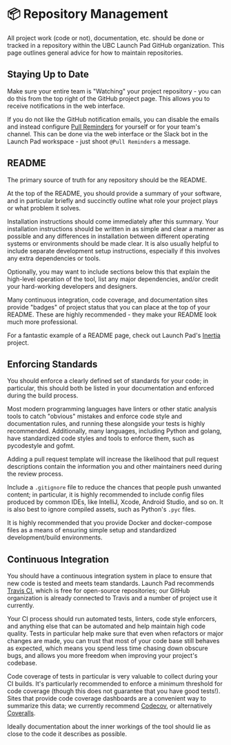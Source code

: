 # 📦 Repository Management

All project work (code or not), documentation, etc. should be done or tracked in
a repository within the UBC Launch Pad GitHub organization. This page outlines
general advice for how to maintain repositories.

## Staying Up to Date

Make sure your entire team is "Watching" your project repository - you can do
this from the top right of the GitHub project page. This allows you to receive
notifications in the web interface.

If you do not like the GitHub notification emails, you can disable the emails
and instead configure [Pull Reminders](https://pullreminders.com/) for yourself
or for your team's channel. This can be done via the web interface or the Slack
bot in the Launch Pad workspace - just shoot `@Pull Reminders` a message.

## README

The primary source of truth for any repository should be the README.

At the top of the README, you should provide a summary of your software, and in
particular briefly and succinctly outline what role your project plays or what
problem it solves.

Installation instructions should come immediately after this summary.
Your installation instructions should be written in as simple and clear a manner
as possible and any differences in installation between different operating
systems or environments should be made clear. It is also usually helpful to
include separate development setup instructions, especially if this involves
any extra dependencies or tools.

Optionally, you may want to include sections below this that explain the
high-level operation of the tool, list any major dependencies, and/or credit
your hard-working developers and designers.

Many continuous integration, code coverage, and documentation sites provide
"badges" of project status that you can place at the top of your README.
These are highly recommended - they make your README look much more professional.

For a fantastic example of a README page, check out Launch Pad's
[Inertia](https://github.com/ubclaunchpad/inertia/blob/master/README.md) project.

## Enforcing Standards

You should enforce a clearly defined set of standards for your code;
in particular, this should both be listed in your documentation and enforced
during the build process.

Most modern programming languages have linters or other static analysis tools to
catch "obvious" mistakes and enforce code style and documentation rules, and
running these alongside your tests is highly recommended. Additionally, many
languages, including Python and golang, have standardized code styles and tools
to enforce them, such as pycodestyle and gofmt.

Adding a pull request template will increase the likelihood that pull request
descriptions contain the information you and other maintainers need during the
review process.

Include a `.gitignore` file to reduce the chances that people push unwanted
content; in particular, it is highly recommended to include config files
produced by common IDEs, like IntelliJ, Xcode, Android Studio, and so on. It is
also best to ignore compiled assets, such as Python's `.pyc` files.

It is highly recommended that you provide Docker and docker-compose files as a
means of ensuring simple setup and standardized development/build environments.

## Continuous Integration

You should have a continuous integration system in place to ensure that new code
is tested and meets team standards. Launch Pad recommends
[Travis CI](https://travis-ci.org), which is free for open-source repositories;
our GitHub organization is already connected to Travis and a number of project
use it currently.

Your CI process should run automated tests, linters, code style enforcers, and
anything else that can be automated and help maintain high code quality. Tests
in particular help make sure that even when refactors or major changes are made,
you can trust that most of your code base still behaves as expected, which means
you spend less time chasing down obscure bugs, and allows you more freedom when
improving your project's codebase.

Code coverage of tests in particular is very valuable to collect during your CI
builds. It's particularly recommended to enforce a minimum threshold for code
coverage (though this does not guarantee that you have good tests!). Sites that
provide code coverage dashboards are a convenient way to summarize this data; we
currently recommend [Codecov](https://codecov.io/), or alternatively
[Coveralls](https://coveralls.io).

Ideally documentation about the inner workings of the tool should lie as close
to the code it describes as possible.

